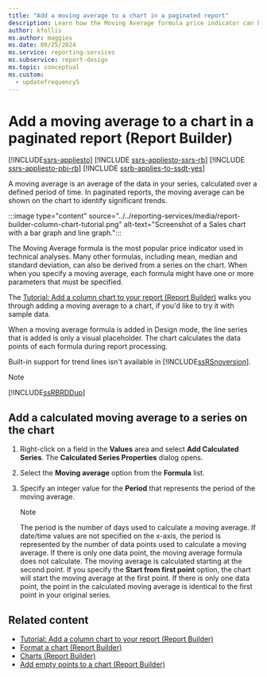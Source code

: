 ```yaml
---
title: "Add a moving average to a chart in a paginated report"
description: Learn how the Moving Average formula price indicator can be shown on a chart to identify trends in Report Builder.
author: kfollis
ms.author: maggies
ms.date: 09/25/2024
ms.service: reporting-services
ms.subservice: report-design
ms.topic: conceptual
ms.custom:
  - updatefrequency5
---
```

# Add a moving average to a chart in a paginated report (Report Builder)

[!INCLUDE[ssrs-appliesto](../../includes/ssrs-appliesto.md)] [!INCLUDE [ssrs-appliesto-ssrs-rb](../../includes/ssrs-appliesto-ssrs-rb.md)] [!INCLUDE [ssrs-appliesto-pbi-rb](../../includes/ssrs-appliesto-pbi-rb.md)] [!INCLUDE [ssrb-applies-to-ssdt-yes](../../includes/ssrb-applies-to-ssdt-yes.md)]

A moving average is an average of the data in your series, calculated over a defined period of time. In paginated reports, the moving average can be shown on the chart to identify significant trends.  

:::image type="content" source="../../reporting-services/media/report-builder-column-chart-tutorial.png" alt-text="Screenshot of a Sales chart with a bar graph and line graph.":::

  
 The Moving Average formula is the most popular price indicator used in technical analyses. Many other formulas, including mean, median and standard deviation, can also be derived from a series on the chart. When when you specify a moving average, each formula might have one or more parameters that must be specified.  
 
 The [Tutorial: Add a column chart to your report (Report Builder)](../tutorial-add-a-column-chart-to-your-report-report-builder.md) walks you through adding a moving average to a chart, if you'd like to try it with sample data.
  
 When a moving average formula is added in Design mode, the line series that is added is only a visual placeholder. The chart calculates the data points of each formula during report processing.  
  
 Built-in support for trend lines isn't available in [!INCLUDE[ssRSnoversion](../../includes/ssrsnoversion-md.md)].  
  
> [!NOTE]  
>  [!INCLUDE[ssRBRDDup](../../includes/ssrbrddup-md.md)]  
  
## Add a calculated moving average to a series on the chart  
  
1.  Right-click on a field in the **Values** area and select **Add Calculated Series**. The **Calculated Series Properties** dialog opens.  
  
1.  Select the **Moving average** option from the **Formula** list.  
  
1.  Specify an integer value for the **Period** that represents the period of the moving average.  
  
    > [!NOTE]  
    >  The period is the number of days used to calculate a moving average. If date/time values are not specified on the x-axis, the period is represented by the number of data points used to calculate a moving average. If there is only one data point, the moving average formula does not calculate. The moving average is calculated starting at the second point. If you specify the **Start from first point** option, the chart will start the moving average at the first point. If there is only one data point, the point in the calculated moving average is identical to the first point in your original series.  
  
## Related content

- [Tutorial: Add a column chart to your report (Report Builder)](../tutorial-add-a-column-chart-to-your-report-report-builder.md)
- [Format a chart &#40;Report Builder&#41;](../../reporting-services/report-design/formatting-a-chart-report-builder-and-ssrs.md)
- [Charts &#40;Report Builder&#41;](../../reporting-services/report-design/charts-report-builder-and-ssrs.md)
- [Add empty points to a chart &#40;Report Builder&#41;](../../reporting-services/report-design/add-empty-points-to-a-chart-report-builder-and-ssrs.md)
